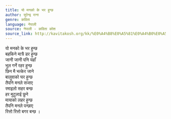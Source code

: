 ```yaml
---
title: यो मनको के भर हुन्छ
author: सुरेन्द्र राना
genre: कविता
language: नेपाली
source: नेपाली - कविता कोश
source_link: http://kavitakosh.org/kk/%E0%A4%B8%E0%A5%81%E0%A4%B0%E0%A5%87%E0%A4%A8%E0%A5%8D%E0%A4%A6%E0%A5%8D%E0%A4%B0_%E0%A4%B0%E0%A4%BE%E0%A4%A8%E0%A4%BE
---
```


यो मनको के भर हुन्छ  
बहकिने मात्रै डर हुन्छ  
जानी जानी पनि यहाँ  
भुल गर्ने रहर हुन्छ  
छिन मै भत्केर जाने  
बालुवाको घर हुन्छ  
तैपनि मनले सजाए  
रमाइलो सहर बन्छ  
हर मुटुलाई छुने  
मायाको लहर हुन्छ  
तैपनि मनले पन्छाए  
रित्तो रित्तो बगर बन्छ ।
